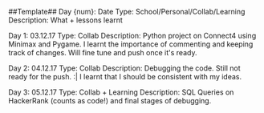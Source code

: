 ##Template##
Day {num}: Date
Type: School/Personal/Collab/Learning
Description: What + lessons learnt

Day 1: 03.12.17
Type: Collab
Description: Python project on Connect4 using Minimax and Pygame. I learnt the importance of commenting and keeping track of changes. Will fine tune and push once it's ready.

Day 2: 04.12.17
Type: Collab
Description: Debugging the code. Still not ready for the push. :| I learnt that I should be consistent with my ideas.

Day 3: 05.12.17
Type: Collab + Learning
Description: SQL Queries on HackerRank (counts as code!) and final stages of debugging.
